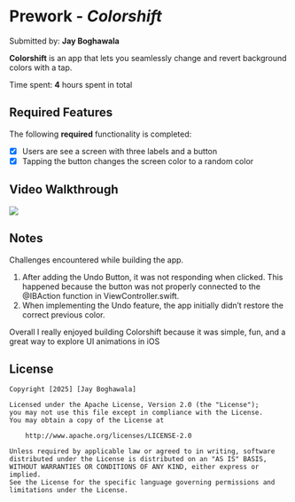 # Prework - *Colorshift*

Submitted by: **Jay Boghawala**

**Colorshift** is an app that lets you seamlessly change and revert background colors with a tap.

Time spent: **4** hours spent in total

## Required Features

The following **required** functionality is completed:

- [x] Users are see a screen with three labels and a button
- [x] Tapping the button changes the screen color to a random color
 
## Video Walkthrough

<div>
    <a href="https://www.loom.com/share/8c789f3fc7814028bf00e90cc8ab834e">
    </a>
    <a href="https://www.loom.com/share/8c789f3fc7814028bf00e90cc8ab834e">
      <img style="max-width:300px;" src="https://cdn.loom.com/sessions/thumbnails/8c789f3fc7814028bf00e90cc8ab834e-6ce25830182d93d0-full-play.gif">
    </a>
  </div>

## Notes

Challenges encountered while building the app.

1. After adding the Undo Button, it was not responding when clicked. This happened because the button was not properly connected to the @IBAction function in ViewController.swift.
2. When implementing the Undo feature, the app initially didn’t restore the correct previous color. 

Overall I really enjoyed building Colorshift because it was simple, fun, and a great way to explore UI animations in iOS

## License

    Copyright [2025] [Jay Boghawala]

    Licensed under the Apache License, Version 2.0 (the "License");
    you may not use this file except in compliance with the License.
    You may obtain a copy of the License at

        http://www.apache.org/licenses/LICENSE-2.0

    Unless required by applicable law or agreed to in writing, software
    distributed under the License is distributed on an "AS IS" BASIS,
    WITHOUT WARRANTIES OR CONDITIONS OF ANY KIND, either express or implied.
    See the License for the specific language governing permissions and
    limitations under the License.

